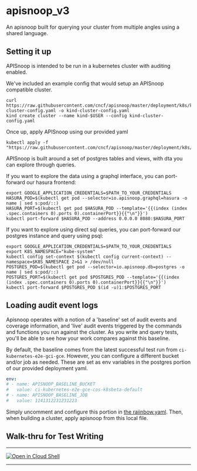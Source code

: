# apisnoop_v3

An apisnoop built for querying your cluster from multiple angles using a shared language.  

## Setting it up

APISnoop is intended to be run in a kubernetes cluster with auditing enabled.

We've included an example config that would setup an APISnoop compatible cluster.


```shell
curl https://raw.githubusercontent.com/cncf/apisnoop/master/deployment/k8s/kind-cluster-config.yaml -o kind-cluster-config.yaml
kind create cluster --name kind-$USER --config kind-cluster-config.yaml
```

Once up, apply APISnoop using our provided yaml 

```shell
kubectl apply -f "https://raw.githubusercontent.com/cncf/apisnoop/master/deployment/k8s/raiinbow.yaml"
```

APISnoop is built around a set of postgres tables and views, with dta you can explore through queries.

If you want to explore the data using a graphql interface, you can port-forward our hasura frontend:
```shell
export GOOGLE_APPLICATION_CREDENTIALS=$PATH_TO_YOUR_CREDENTIALS
HASURA_POD=$(kubectl get pod --selector=io.apisnoop.graphql=hasura -o name | sed s:pod/::)
HASURA_PORT=$(kubectl get pod $HASURA_POD --template='{{(index (index .spec.containers 0).ports 0).containerPort}}{{"\n"}}')
kubectl port-forward $HASURA_POD --address 0.0.0.0 8080:$HASURA_PORT
```
If you want to explore using direct sql queries, you can port-forward our postgres instance and query using psql:
```shell
export GOOGLE_APPLICATION_CREDENTIALS=$PATH_TO_YOUR_CREDENTIALS
export K8S_NAMESPACE="kube-system"
kubectl config set-context $(kubectl config current-context) --namespace=$K8S_NAMESPACE 2>&1 > /dev/null
POSTGRES_POD=$(kubectl get pod --selector=io.apisnoop.db=postgres -o name | sed s:pod/::)
POSTGRES_PORT=$(kubectl get pod $POSTGRES_POD --template='{{(index (index .spec.containers 0).ports 0).containerPort}}{{"\n"}}')
kubectl port-forward $POSTGRES_POD $(id -u)1:$POSTGRES_PORT
```

## Loading audit event logs
Apisnoop operates with a notion of a 'baseline' set of audit events and coverage information, and 'live' audit events triggered by the commands and functions you run against the cluster.  As you write and query tests, you'll be able to see how your work compares against this baseline.

By default, the baseline comes from the latest successful test run from `ci-kubernetes-e2e-gci-gce`.  However, you can configure a different bucket and/or job as needed.  These are set as env variables in the postgres portion of our provided deployment yaml.  

```yaml
env:
# - name: APISNOOP_BASELINE_BUCKET
#   value: ci-kubernetes-e2e-gce-cos-k8sbeta-default
# - name: APISNOOP_BASELINE_JOB
#   value: 1141312231231223
```
Simply uncomment and configure this portion in [the raiinbow.yaml](deployment/k8s/raiinbow.yaml).  Then, when building a cluster, apply apisnoop from this local file.

## Walk-thru for Test Writing

---

[![Open in Cloud Shell](https://gstatic.com/cloudssh/images/open-btn.png)](https://console.cloud.google.com/cloudshell/open?git_repo=https://github.com/cncf/apisnoop&tutorial=org/google-cloudshell/README.md)

---
